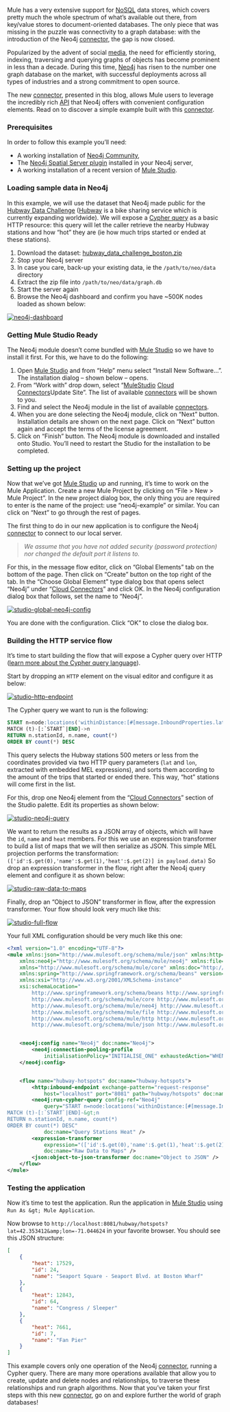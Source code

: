 Mule has a very extensive support for [NoSQL](https://blogs.mulesoft.com/tag/nosql/) data stores, which covers pretty much the whole spectrum of what’s available out there, from key/value stores to document-oriented databases. The only piece that was missing in the puzzle was connectivity to a graph database: with the introduction of the Neo4j [connector](https://www.mulesoft.com/exchange#!/?types=connector), the gap is now closed.

Popularized by the advent of social [media](http://mulesoft.com/integration-solutions/soa/digital-media), the need for efficiently storing, indexing, traversing and querying graphs of objects has become prominent in less than a decade. During this time, [Neo4j](http://www.neo4j.org/) has risen to the number one graph database on the market, with successful deployments across all types of industries and a strong commitment to open source.

The new [connector](https://www.mulesoft.com/exchange#!/?types=connector), presented in this blog, allows Mule users to leverage the incredibly rich [API](http://www.mulesoft.com/platform/api) that Neo4j offers with convenient configuration elements. Read on to discover a simple example built with this [connector](https://www.mulesoft.com/exchange#!/?types=connector).

### Prerequisites

In order to follow this example you’ll need:

- A working installation of [Neo4j Community](http://www.neo4j.org/download),
- The [Neo4j Spatial Server plugin](https://github.com/neo4j/spatial#using-the-neo4j-spatial-server-plugin) installed in your Neo4j server,
- A working installation of a recent version of [Mule Studio](https://github.com/mulesoft/mule).

### Loading sample data in Neo4j

In this example, we will use the dataset that Neo4j made public for the [Hubway Data Challenge](http://blog.neo4j.org/2012/10/using-spring-data-neo4j-for-hubway-data.html) ([Hubway](http://www.thehubway.com/) is a bike sharing service which is currently expanding worldwide). We will expose a [Cypher query](http://www.neo4j.org/learn/cypher) as a basic HTTP resource: this query will let the caller retrieve the nearby Hubway stations and how “hot” they are (ie how much trips started or ended at these stations).

1. Download the dataset: [hubway_data_challenge_boston.zip](http://example-data.neo4j.org/files/hubway_data_challenge_boston.zip)
2. Stop your Neo4j server
3. In case you care, back-up your existing data, ie the `/path/to/neo/data` directory
4. Extract the zip file into `/path/to/neo/data/graph.db`
5. Start the server again
6. Browse the Neo4j dashboard and confirm you have ~500K nodes loaded as shown below:

[![neo4j-dashboard](assets/neo4j-dashboard-1024x535.png)](https://blogs.mulesoft.com/wp-content/uploads/2013/06/neo4j-dashboard.png)

### Getting Mule Studio Ready

The Neo4j module doesn’t come bundled with [Mule Studio](http://www.mulesoft.com/platform/mule-studio) so we have to install it first. For this, we have to do the following:

1. Open [Mule Studio](http://www.mulesoft.com/platform/mule-studio) and from “Help” menu select “Install New Software…”. The installation dialog – shown below – opens.
2. From “Work with” drop down, select “[MuleStudio](http://www.mulesoft.com/platform/mule-studio) [Cloud Connectors](https://www.mulesoft.com/exchange#!/?types=connector)Update Site”. The list of available [connectors](https://www.mulesoft.com/exchange#!/?types=connector) will be shown to you.
3. Find and select the Neo4j module in the list of available [connectors](https://www.mulesoft.com/exchange#!/?types=connector).
4. When you are done selecting the Neo4j module, click on “Next” button. Installation details are shown on the next page. Click on “Next” button again and accept the terms of the license agreement.
5. Click on “Finish” button. The Neo4j module is downloaded and installed onto Studio. You’ll need to restart the Studio for the installation to be completed.

### Setting up the project

Now that we’ve got [Mule Studio](http://www.mulesoft.com/platform/mule-studio) up and running, it’s time to work on the Mule Application. Create a new Mule Project by clicking on “File > New > Mule Project”. In the new project dialog box, the only thing you are required to enter is the name of the project: use “neo4j-example” or similar. You can click on “Next” to go through the rest of pages.

The first thing to do in our new application is to configure the Neo4j [connector](https://www.mulesoft.com/exchange#!/?types=connector) to connect to our local server.

> *We assume that you have not added security (password protection) nor changed the default port it listens to.*

For this, in the message flow editor, click on “Global Elements” tab on the bottom of the page. Then click on “Create” button on the top right of the tab. In the “Choose Global Element” type dialog box that opens select “Neo4j” under “[Cloud Connectors](https://www.mulesoft.com/exchange#!/?types=connector)” and click OK. In the Neo4j configuration dialog box that follows, set the name to “Neo4j”.

[![studio-global-neo4j-config](assets/studio-global-neo4j-config.png)](https://blogs.mulesoft.com/wp-content/uploads/2013/06/studio-global-neo4j-config.png)

You are done with the configuration. Click “OK” to close the dialog box.

### Building the HTTP service flow

It’s time to start building the flow that will expose a Cypher query over HTTP ([learn more about the Cypher query language](http://www.neo4j.org/learn/cypher)).

Start by dropping an `HTTP` element on the visual editor and configure it as below:

[![studio-http-endpoint](assets/studio-http-endpoint.png)](https://blogs.mulesoft.com/wp-content/uploads/2013/06/studio-http-endpoint.png)

The Cypher query we want to run is the following:

```sql
START n=node:locations('withinDistance:[#[message.InboundProperties.lat],#[message.InboundProperties.lon], 0.5]')
MATCH (t)-[:`START`|END]->n
RETURN n.stationId, n.name, count(*)
ORDER BY count(*) DESC
```



This query selects the Hubway stations 500 meters or less from the coordinates provided via two HTTP query parameters (`lat` and `lon`, extracted with embedded MEL expressions), and sorts them according to the amount of the trips that started or ended there. This way, “hot” stations will come first in the list.

For this, drop one Neo4j element from the “[Cloud Connectors](https://www.mulesoft.com/exchange#!/?types=connector)” section of the Studio palette. Edit its properties as shown below:

[![studio-neo4j-query](assets/studio-neo4j-query.png)](https://blogs.mulesoft.com/wp-content/uploads/2013/06/studio-neo4j-query.png)

We want to return the results as a JSON array of objects, which will have the `id`, `name` and `heat` members. For this we use an expression transformer to build a list of maps that we will then serialize as JSON. This simple MEL projection performs the transformation: `(['id':$.get(0),'name':$.get(1),'heat':$.get(2)] in payload.data)` So drop an expression transformer in the flow, right after the Neo4j query element and configure it as shown below:

[![studio-raw-data-to-maps](assets/studio-raw-data-to-maps.png)](https://blogs.mulesoft.com/wp-content/uploads/2013/06/studio-raw-data-to-maps.png)

Finally, drop an “Object to JSON” transformer in flow, after the expression transformer. Your flow should look very much like this:

[![studio-full-flow](assets/studio-full-flow.png)](https://blogs.mulesoft.com/wp-content/uploads/2013/06/studio-full-flow.png)

Your full XML configuration should be very much like this one:

```xml
<?xml version="1.0" encoding="UTF-8"?>
<mule xmlns:json="http://www.mulesoft.org/schema/mule/json" xmlns:http="http://www.mulesoft.org/schema/mule/http"
    xmlns:neo4j="http://www.mulesoft.org/schema/mule/neo4j" xmlns:file="http://www.mulesoft.org/schema/mule/file"
    xmlns="http://www.mulesoft.org/schema/mule/core" xmlns:doc="http://www.mulesoft.org/schema/mule/documentation"
    xmlns:spring="http://www.springframework.org/schema/beans" version="EE-3.4.0"
    xmlns:xsi="http://www.w3.org/2001/XMLSchema-instance"
    xsi:schemaLocation="
        http://www.springframework.org/schema/beans http://www.springframework.org/schema/beans/spring-beans-current.xsd
        http://www.mulesoft.org/schema/mule/core http://www.mulesoft.org/schema/mule/core/current/mule.xsd
        http://www.mulesoft.org/schema/mule/neo4j http://www.mulesoft.org/schema/mule/neo4j/current/mule-neo4j.xsd
        http://www.mulesoft.org/schema/mule/file http://www.mulesoft.org/schema/mule/file/current/mule-file.xsd
        http://www.mulesoft.org/schema/mule/http http://www.mulesoft.org/schema/mule/http/current/mule-http.xsd
        http://www.mulesoft.org/schema/mule/json http://www.mulesoft.org/schema/mule/json/current/mule-json.xsd">


    <neo4j:config name="Neo4j" doc:name="Neo4j">
        <neo4j:connection-pooling-profile
            initialisationPolicy="INITIALISE_ONE" exhaustedAction="WHEN_EXHAUSTED_GROW" />
    </neo4j:config>


    <flow name="hubway-hotspots" doc:name="hubway-hotspots">
        <http:inbound-endpoint exchange-pattern="request-response"
            host="localhost" port="8081" path="hubway/hotspots" doc:name="HTTP" />
        <neo4j:run-cypher-query config-ref="Neo4j"
            query="START n=node:locations('withinDistance:[#[message.InboundProperties.lat],#[message.InboundProperties.lon], 0.5]')
MATCH (t)-[:`START`|END]-&gt;n
RETURN n.stationId, n.name, count(*)
ORDER BY count(*) DESC"
            doc:name="Query Stations Heat" />
        <expression-transformer
            expression="(['id':$.get(0),'name':$.get(1),'heat':$.get(2)] in payload.data)"
            doc:name="Raw Data to Maps" />
        <json:object-to-json-transformer doc:name="Object to JSON" />
    </flow>
</mule>
```

### Testing the application

Now it’s time to test the application. Run the application in [Mule Studio](http://www.mulesoft.com/platform/mule-studio) using `Run As &gt; Mule Application`.

Now browse to `http://localhost:8081/hubway/hotspots?lat=42.353412&amp;lon=-71.044624` in your favorite browser. You should see this JSON structure:

```json
[
    {
        "heat": 17529, 
        "id": 24, 
        "name": "Seaport Square - Seaport Blvd. at Boston Wharf"
    }, 
    {
        "heat": 12843, 
        "id": 64, 
        "name": "Congress / Sleeper"
    }, 
    {
        "heat": 7661, 
        "id": 7, 
        "name": "Fan Pier"
    }
]
```

This example covers only one operation of the Neo4j [connector](https://www.mulesoft.com/exchange#!/?types=connector), running a Cypher query. There are many more operations available that allow you to create, update and delete nodes and relationships, to traverse these relationships and run graph algorithms. Now that you’ve taken your first steps with this new [connector](https://www.mulesoft.com/exchange#!/?types=connector), go on and explore further the world of graph databases!
